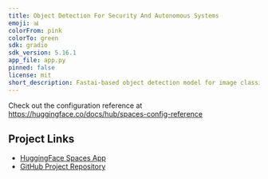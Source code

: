```yaml
---
title: Object Detection For Security And Autonomous Systems
emoji: 📊
colorFrom: pink
colorTo: green
sdk: gradio
sdk_version: 5.16.1
app_file: app.py
pinned: false
license: mit
short_description: Fastai-based object detection model for image classification
---
```


Check out the configuration reference at https://huggingface.co/docs/hub/spaces-config-reference

## Project Links

- [HuggingFace Spaces App](https://huggingface.co/spaces/developermominur/Object-Detection-for-Security-and-Autonomous-Systems)
- [GitHub Project Repository](https://github.com/mominurr/Object-Detection-For-Security-And-Autonomous-Systems)
